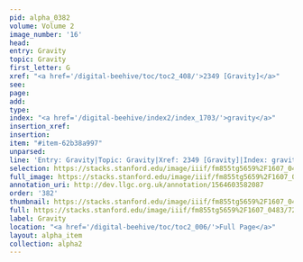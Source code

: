 ```yaml
---
pid: alpha_0382
volume: Volume 2
image_number: '16'
head: 
entry: Gravity
topic: Gravity
first_letter: G
xref: "<a href='/digital-beehive/toc/toc2_408/'>2349 [Gravity]</a>"
see: 
page: 
add: 
type: 
index: "<a href='/digital-beehive/index2/index_1703/'>gravity</a>"
insertion_xref: 
insertion: 
item: "#item-62b38a997"
unparsed: 
line: 'Entry: Gravity|Topic: Gravity|Xref: 2349 [Gravity]|Index: gravity|#item-62b38a997'
selection: https://stacks.stanford.edu/image/iiif/fm855tg5659%2F1607_0483/728,961,3059,273/full/0/default.jpg
full_image: https://stacks.stanford.edu/image/iiif/fm855tg5659%2F1607_0483/full/full/0/default.jpg
annotation_uri: http://dev.llgc.org.uk/annotation/1564603582087
order: '382'
thumbnail: https://stacks.stanford.edu/image/iiif/fm855tg5659%2F1607_0483/728,961,600,180/250,/0/default.jpg
full: https://stacks.stanford.edu/image/iiif/fm855tg5659%2F1607_0483/728,961,3059,273/full/0/default.jpg
label: Gravity
location: "<a href='/digital-beehive/toc/toc2_006/'>Full Page</a>"
layout: alpha_item
collection: alpha2
---
```

